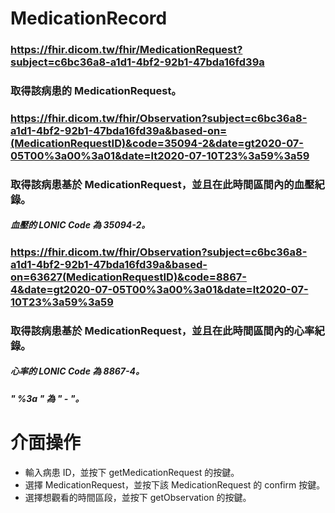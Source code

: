 # MedicationRecord

### https://fhir.dicom.tw/fhir/MedicationRequest?subject=c6bc36a8-a1d1-4bf2-92b1-47bda16fd39a
### 取得該病患的 MedicationRequest。

### https://fhir.dicom.tw/fhir/Observation?subject=c6bc36a8-a1d1-4bf2-92b1-47bda16fd39a&based-on=(MedicationRequestID)&code=35094-2&date=gt2020-07-05T00%3a00%3a01&date=lt2020-07-10T23%3a59%3a59
### 取得該病患基於 MedicationRequest，並且在此時間區間內的血壓紀錄。
##### 血壓的 LONIC Code 為 35094-2。

### https://fhir.dicom.tw/fhir/Observation?subject=c6bc36a8-a1d1-4bf2-92b1-47bda16fd39a&based-on=63627(MedicationRequestID)&code=8867-4&date=gt2020-07-05T00%3a00%3a01&date=lt2020-07-10T23%3a59%3a59
### 取得該病患基於 MedicationRequest，並且在此時間區間內的心率紀錄。
##### 心率的 LONIC Code 為 8867-4。

##### " %3a " 為 " - "。

# 
# 

# 介面操作

* 輸入病患 ID，並按下 getMedicationRequest 的按鍵。
* 選擇 MedicationRequest，並按下該 MedicationRequest 的 confirm 按鍵。
* 選擇想觀看的時間區段，並按下 getObservation 的按鍵。
